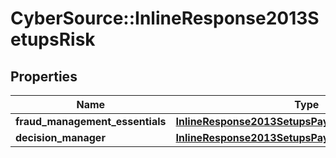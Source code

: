# CyberSource::InlineResponse2013SetupsRisk

## Properties
Name | Type | Description | Notes
------------ | ------------- | ------------- | -------------
**fraud_management_essentials** | [**InlineResponse2013SetupsPaymentsCardProcessing**](InlineResponse2013SetupsPaymentsCardProcessing.md) |  | [optional] 
**decision_manager** | [**InlineResponse2013SetupsPaymentsCardProcessing**](InlineResponse2013SetupsPaymentsCardProcessing.md) |  | [optional] 


